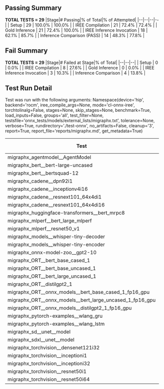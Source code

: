 ## Passing Summary

**TOTAL TESTS = 29**
|Stage|# Passing|% of Total|% of Attempted|
|--|--|--|--|
| Setup | 29 | 100.0% | 100.0% |
| IREE Compilation | 21 | 72.4% | 72.4% |
| Gold Inference | 21 | 72.4% | 100.0% |
| IREE Inference Invocation | 18 | 62.1% | 85.7% |
| Inference Comparison (PASS) | 14 | 48.3% | 77.8% |
## Fail Summary

**TOTAL TESTS = 29**
|Stage|# Failed at Stage|% of Total|
|--|--|--|
| Setup | 0 | 0.0% |
| IREE Compilation | 8 | 27.6% |
| Gold Inference | 0 | 0.0% |
| IREE Inference Invocation | 3 | 10.3% |
| Inference Comparison | 4 | 13.8% |
## Test Run Detail
Test was run with the following arguments:
Namespace(device='hip', backend='rocm', iree_compile_args=None, mode='cl-onnx-iree', torchtolinalg=False, stages=None, skip_stages=None, benchmark=True, load_inputs=False, groups='all', test_filter=None, testsfile='onnx_tests/models/external_lists/migraphx.txt', tolerance=None, verbose=True, rundirectory='./test-onnx', no_artifacts=False, cleanup='3', report=True, report_file='reports/migraphx.md', get_metadata=True)

| Test | Exit Status | Mean Benchmark Time (ms) | Notes |
|--|--|--|--|
| migraphx_agentmodel__AgentModel | compilation | None | |
| migraphx_bert__bert-large-uncased | compilation | None | |
| migraphx_bert__bertsquad-12 | compiled_inference | None | |
| migraphx_cadene__dpn92i1 | compilation | None | |
| migraphx_cadene__inceptionv4i16 | PASS | 154.6368525518725 | |
| migraphx_cadene__resnext101_64x4di1 | compilation | None | |
| migraphx_cadene__resnext101_64x4di16 | PASS | 217.08767589492103 | |
| migraphx_huggingface-transformers__bert_mrpc8 | PASS | 6.969204205533999 | |
| migraphx_mlperf__bert_large_mlperf | Numerics | 35.123375003438504 | |
| migraphx_mlperf__resnet50_v1 | PASS | 5.275463544652421 | |
| migraphx_models__whisper-tiny-decoder | PASS | 29.210537941991415 | |
| migraphx_models__whisper-tiny-encoder | Numerics | 53.65187044924077 | |
| migraphx_onnx-model-zoo__gpt2-10 | compilation | None | |
| migraphx_ORT__bert_base_cased_1 | PASS | 113.16067057972153 | |
| migraphx_ORT__bert_base_uncased_1 | PASS | 112.97741512923191 | |
| migraphx_ORT__bert_large_uncased_1 | PASS | 356.4718335789318 | |
| migraphx_ORT__distilgpt2_1 | compiled_inference | None | |
| migraphx_ORT__onnx_models__bert_base_cased_1_fp16_gpu | Numerics | 72.80072309852888 | |
| migraphx_ORT__onnx_models__bert_large_uncased_1_fp16_gpu | Numerics | 279.62418073891763 | |
| migraphx_ORT__onnx_models__distilgpt2_1_fp16_gpu | compiled_inference | None | |
| migraphx_pytorch-examples__wlang_gru | PASS | 63.35281573572299 | |
| migraphx_pytorch-examples__wlang_lstm | PASS | 8.02449335407635 | |
| migraphx_sd__unet__model | import_model | None | |
| migraphx_sdxl__unet__model | import_model | None | |
| migraphx_torchvision__densenet121i32 | PASS | 49.32856300867916 | |
| migraphx_torchvision__inceptioni1 | PASS | 18.029948354213158 | |
| migraphx_torchvision__inceptioni32 | PASS | 130.83049805524448 | |
| migraphx_torchvision__resnet50i1 | compilation | None | |
| migraphx_torchvision__resnet50i64 | PASS | 203.31910557837946 | |
